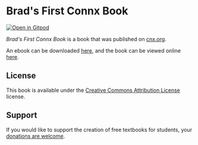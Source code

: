 # Brad's First Connx Book

[![Open in Gitpod](https://gitpod.io/button/open-in-gitpod.svg)](https://gitpod.io/from-referrer/)

_Brad's First Connx Book_ is a book that was published on [cnx.org](https://cnx.org/).

An ebook can be downloaded [here](https://github.com/cnx-user-books/cnxbook-brad-s-first-connx-book/releases/latest), and the book can be viewed online [here](https://github.com/cnx-user-books/cnxbook-brad-s-first-connx-book/releases/latest).

## License
This book is available under the [Creative Commons Attribution License](./LICENSE) license.

## Support
If you would like to support the creation of free textbooks for students, your [donations are welcome](https://riceconnect.rice.edu/donation/support-openstax-banner).
